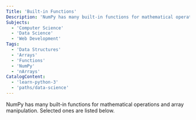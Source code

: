 ```yaml
---
Title: 'Built-in Functions'
Description: 'NumPy has many built-in functions for mathematical operations and array manipulation.'
Subjects:
  - 'Computer Science'
  - 'Data Science'
  - 'Web Development'
Tags:
  - 'Data Structures'
  - 'Arrays'
  - 'Functions'
  - 'NumPy'
  - 'nArrays'
CatalogContent:
  - 'learn-python-3'
  - 'paths/data-science'
---
```


NumPy has many built-in functions for mathematical operations and array manipulation. Selected ones are listed below.
